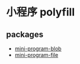# 小程序 polyfill

## packages
- [mini-program-blob](https://github.com/zyrong/mini-program-polyfill/tree/master/packages/blob)
- [mini-program-file](https://github.com/zyrong/mini-program-polyfill/tree/master/packages/file)